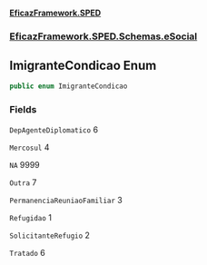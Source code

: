 #### [EficazFramework.SPED](EficazFrameworkSPED.md 'EficazFramework SPED')
### [EficazFramework.SPED.Schemas.eSocial](EficazFramework.SPED.Schemas.eSocial.md 'EficazFramework.SPED.Schemas.eSocial')

## ImigranteCondicao Enum

```csharp
public enum ImigranteCondicao
```
### Fields

<a name='EficazFramework.SPED.Schemas.eSocial.ImigranteCondicao.DepAgenteDiplomatico'></a>

`DepAgenteDiplomatico` 6

<a name='EficazFramework.SPED.Schemas.eSocial.ImigranteCondicao.Mercosul'></a>

`Mercosul` 4

<a name='EficazFramework.SPED.Schemas.eSocial.ImigranteCondicao.NA'></a>

`NA` 9999

<a name='EficazFramework.SPED.Schemas.eSocial.ImigranteCondicao.Outra'></a>

`Outra` 7

<a name='EficazFramework.SPED.Schemas.eSocial.ImigranteCondicao.PermanenciaReuniaoFamiliar'></a>

`PermanenciaReuniaoFamiliar` 3

<a name='EficazFramework.SPED.Schemas.eSocial.ImigranteCondicao.Refugidao'></a>

`Refugidao` 1

<a name='EficazFramework.SPED.Schemas.eSocial.ImigranteCondicao.SolicitanteRefugio'></a>

`SolicitanteRefugio` 2

<a name='EficazFramework.SPED.Schemas.eSocial.ImigranteCondicao.Tratado'></a>

`Tratado` 6